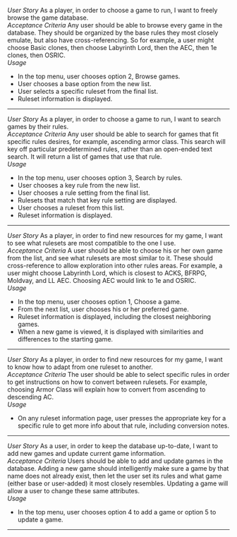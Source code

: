 *User Story* As a player, in order to choose a game to run, I want to freely browse the game database.<br/>
*Acceptance Criteria* Any user should be able to browse every game in the database. They should be organized by the base rules they most closely emulate,
but also have cross-referencing. So for example, a user might choose Basic clones, then choose Labyrinth Lord, then the AEC, then 1e clones, then OSRIC.<br/>
*Usage*

  - In the top menu, user chooses option 2, Browse games.
  - User chooses a base option from the new list.
  - User selects a specific ruleset from the final list.
  - Ruleset information is displayed.

<hr/>

*User Story* As a player, in order to choose a game to run, I want to search games by their rules.<br/>
*Acceptance Criteria* Any user should be able to search for games that fit specific rules desires, for example, ascending armor class. This search will key off particular predetermined rules,
rather than an open-ended text search. It will return a list of games that use that rule.<br/>
*Usage*

  - In the top menu, user chooses option 3, Search by rules.
  - User chooses a key rule from the new list.
  - User chooses a rule setting from the final list.
  - Rulesets that match that key rule setting are displayed.
  - User chooses a ruleset from this list.
  - Ruleset information is displayed.

<hr/>

*User Story* As a player, in order to find new resources for my game, I want to see what rulesets are most compatible to the one I use.<br/>
*Acceptance Criteria* A user should be able to choose his or her own game from the list, and see what rulesets are most similar to it. These should cross-reference
to allow exploration into other rules areas. For example, a user might choose Labyrinth Lord, which is closest to ACKS, BFRPG, Moldvay, and LL AEC. Choosing AEC would link to 1e and OSRIC.<br/>
*Usage*

  - In the top menu, user chooses option 1, Choose a game.
  - From the next list, user chooses his or her preferred game.
  - Ruleset information is displayed, including the closest neighboring games.
  - When a new game is viewed, it is displayed with similarities and differences to the starting game.

<hr/>

*User Story* As a player, in order to find new resources for my game, I want to know how to adapt from one ruleset to another.<br/>
*Acceptance Criteria* The user should be able to select specific rules in order to get instructions on how to convert between rulesets. For example, choosing Armor Class will explain
how to convert from ascending to descending AC.<br/>
*Usage*

  - On any ruleset information page, user presses the appropriate key for a specific rule to get more info about that rule, including conversion notes.

<hr/>

*User Story* As a user, in order to keep the database up-to-date, I want to add new games and update current game information.<br/>
*Acceptance Criteria* Users should be able to add and update games in the database. Adding a new game should intelligently make sure a game by that name does not already exist, then let the user
set its rules and what game (either base or user-added) it most closely resembles. Updating a game will allow a user to change these same attributes.<br/>
*Usage*

  - In the top menu, user chooses option 4 to add a game or option 5 to update a game.

<hr/>
